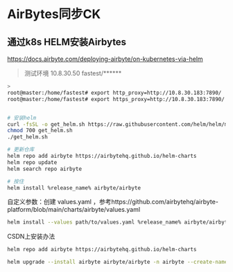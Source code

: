 # AirBytes同步CK

## 通过k8s HELM安装Airbytes

https://docs.airbyte.com/deploying-airbyte/on-kubernetes-via-helm

> 测试环境 10.8.30.50 fastest/******

```sh
> 
root@master:/home/fastest# export http_proxy=http://10.8.30.183:7890/
root@master:/home/fastest# export https_proxy=http://10.8.30.183:7890/


# 安装helm
curl -fsSL -o get_helm.sh https://raw.githubusercontent.com/helm/helm/main/scripts/get-helm-3
chmod 700 get_helm.sh
./get_helm.sh

# 更新仓库
helm repo add airbyte https://airbytehq.github.io/helm-charts
helm repo update
helm search repo airbyte

# 按住
helm install %release_name% airbyte/airbyte
```

自定义参数：创建 values.yaml ，参考https://github.com/airbytehq/airbyte-platform/blob/main/charts/airbyte/values.yaml

```sh
helm install --values path/to/values.yaml %release_name% airbyte/airbyte
```



CSDN上安装办法

```sh
helm repo add airbyte https://airbytehq.github.io/helm-charts

helm upgrade --install airbyte airbyte/airbyte -n airbyte --create-namespace --set global.airbyteUrl=10.8.30.150:30080 --set webapp.service.type=NodePort --set global.logs.minio.enabled=true   ##global.airbyteUrl 的值根据实际情况修改

```

